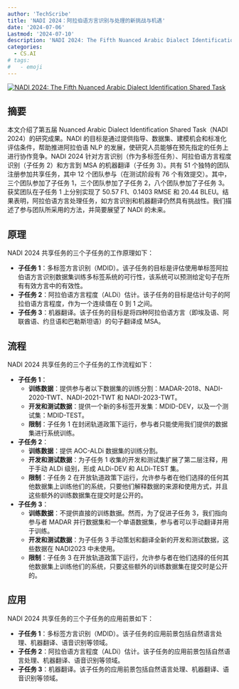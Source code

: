 ```yaml
---
author: 'TechScribe'
title: 'NADI 2024：阿拉伯语方言识别与处理的新挑战与机遇'
date: '2024-07-06'
Lastmod: '2024-07-10'
description: 'NADI 2024: The Fifth Nuanced Arabic Dialect Identification Shared Task'
categories:
  - CS.AI
# tags:
#   - emoji
---
```


[![NADI 2024: The Fifth Nuanced Arabic Dialect Identification Shared Task](https://arxiv-research-1301205113.cos.ap-guangzhou.myqcloud.com/images/2407.04910v1.pdf_0.jpg)](https://arxiv.org/abs/2407.04910v1)

## 摘要

本文介绍了第五届 Nuanced Arabic Dialect Identification Shared Task（NADI 2024）的研究成果。NADI 的目标是通过提供指导、数据集、建模机会和标准化评估条件，帮助推进阿拉伯语 NLP 的发展，使研究人员能够在预先指定的任务上进行协作竞争。NADI 2024 针对方言识别（作为多标签任务）、阿拉伯语方言程度识别（子任务 2）和方言到 MSA 的机器翻译（子任务 3）。共有 51 个独特的团队注册参加共享任务，其中 12 个团队参与（在测试阶段有 76 个有效提交）。其中，三个团队参加了子任务 1，三个团队参加了子任务 2，八个团队参加了子任务 3。获奖团队在子任务 1 上分别实现了 50.57 F1、0.1403 RMSE 和 20.44 BLEU。结果表明，阿拉伯语方言处理任务，如方言识别和机器翻译仍然具有挑战性。我们描述了参与团队所采用的方法，并简要展望了 NADI 的未来。<!--more-->

## 原理

NADI 2024 共享任务的三个子任务的工作原理如下：
- **子任务 1**：多标签方言识别（MDID）。该子任务的目标是评估使用单标签阿拉伯语方言识别数据集训练多标签系统的可行性，该系统可以预测给定句子在所有有效方言中的有效性。
- **子任务 2**：阿拉伯语方言程度（ALDi）估计。该子任务的目标是估计句子的阿拉伯语方言程度，作为一个连续值在 0 到 1 之间。
- **子任务 3**：机器翻译。该子任务的目标是将四种阿拉伯语方言（即埃及语、阿联酋语、约旦语和巴勒斯坦语）的句子翻译成 MSA。

## 流程

NADI 2024 共享任务的三个子任务的工作流程如下：
- **子任务 1**：
    - **训练数据**：提供参与者以下数据集的训练分割：MADAR-2018、NADI-2020-TWT、NADI-2021-TWT 和 NADI-2023-TWT。
    - **开发和测试数据**：提供一个新的多标签开发集：MDID-DEV，以及一个测试集：MDID-TEST。
    - **限制**：子任务 1 在封闭轨道政策下运行，参与者只能使用我们提供的数据集进行系统训练。
- **子任务 2**：
    - **训练数据**：提供 AOC-ALDi 数据集的训练分割。
    - **开发和测试数据**：为子任务 1 收集的开发和测试集扩展了第二层注释，用于手动 ALDi 级别，形成 ALDi-DEV 和 ALDi-TEST 集。
    - **限制**：子任务 2 在开放轨道政策下运行，允许参与者在他们选择的任何其他数据集上训练他们的系统，只要他们解释数据的来源和使用方式，并且这些额外的训练数据集在提交时是公开的。
- **子任务 3**：
    - **训练数据**：不提供直接的训练数据。然而，为了促进子任务 3，我们指向参与者 MADAR 并行数据集和一个单语数据集，参与者可以手动翻译并用于训练。
    - **开发和测试数据**：为子任务 3 手动策划和翻译全新的开发和测试数据，这些数据在 NADI2023 中未使用。
    - **限制**：子任务 3 在开放轨道政策下运行，允许参与者在他们选择的任何其他数据集上训练他们的系统，只要这些额外的训练数据集在提交时是公开的。

## 应用

NADI 2024 共享任务的三个子任务的应用前景如下：
- **子任务 1**：多标签方言识别（MDID）。该子任务的应用前景包括自然语言处理、机器翻译、语音识别等领域。
- **子任务 2**：阿拉伯语方言程度（ALDi）估计。该子任务的应用前景包括自然语言处理、机器翻译、语音识别等领域。
- **子任务 3**：机器翻译。该子任务的应用前景包括自然语言处理、机器翻译、语音识别等领域。